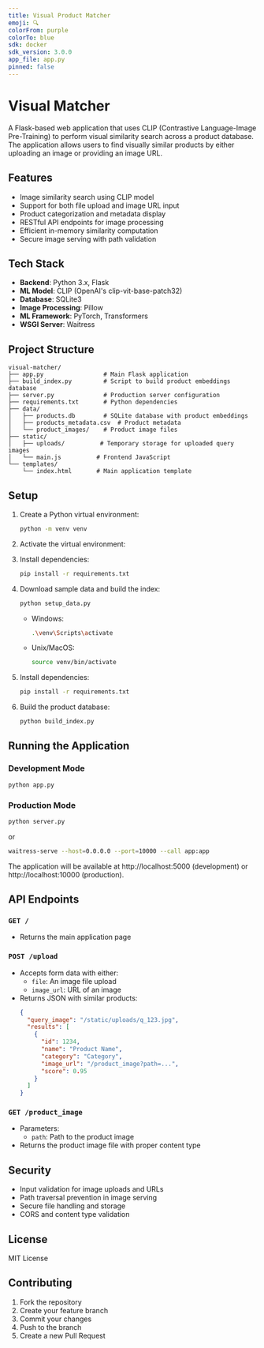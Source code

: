 ```yaml
---
title: Visual Product Matcher
emoji: 🔍
colorFrom: purple
colorTo: blue
sdk: docker
sdk_version: 3.0.0
app_file: app.py
pinned: false
---
```


# Visual Matcher

A Flask-based web application that uses CLIP (Contrastive Language-Image Pre-Training) to perform visual similarity search across a product database. The application allows users to find visually similar products by either uploading an image or providing an image URL.

## Features

- Image similarity search using CLIP model
- Support for both file upload and image URL input
- Product categorization and metadata display
- RESTful API endpoints for image processing
- Efficient in-memory similarity computation
- Secure image serving with path validation

## Tech Stack

- **Backend**: Python 3.x, Flask
- **ML Model**: CLIP (OpenAI's clip-vit-base-patch32)
- **Database**: SQLite3
- **Image Processing**: Pillow
- **ML Framework**: PyTorch, Transformers
- **WSGI Server**: Waitress

## Project Structure

```
visual-matcher/
├── app.py                 # Main Flask application
├── build_index.py         # Script to build product embeddings database
├── server.py              # Production server configuration
├── requirements.txt       # Python dependencies
├── data/
│   ├── products.db        # SQLite database with product embeddings
│   ├── products_metadata.csv  # Product metadata
│   └── product_images/    # Product image files
├── static/
│   ├── uploads/          # Temporary storage for uploaded query images
│   └── main.js          # Frontend JavaScript
└── templates/
    └── index.html       # Main application template
```

## Setup

1. Create a Python virtual environment:
   ```bash
   python -m venv venv
   ```

2. Activate the virtual environment:

3. Install dependencies:
   ```bash
   pip install -r requirements.txt
   ```

4. Download sample data and build the index:
   ```bash
   python setup_data.py
   ```
   - Windows:
     ```bash
     .\venv\Scripts\activate
     ```
   - Unix/MacOS:
     ```bash
     source venv/bin/activate
     ```

3. Install dependencies:
   ```bash
   pip install -r requirements.txt
   ```

4. Build the product database:
   ```bash
   python build_index.py
   ```

## Running the Application

### Development Mode
```bash
python app.py
```

### Production Mode
```bash
python server.py
```
or
```bash
waitress-serve --host=0.0.0.0 --port=10000 --call app:app
```

The application will be available at http://localhost:5000 (development) or http://localhost:10000 (production).

## API Endpoints

### `GET /`
- Returns the main application page

### `POST /upload`
- Accepts form data with either:
  - `file`: An image file upload
  - `image_url`: URL of an image
- Returns JSON with similar products:
  ```json
  {
    "query_image": "/static/uploads/q_123.jpg",
    "results": [
      {
        "id": 1234,
        "name": "Product Name",
        "category": "Category",
        "image_url": "/product_image?path=...",
        "score": 0.95
      }
    ]
  }
  ```

### `GET /product_image`
- Parameters:
  - `path`: Path to the product image
- Returns the product image file with proper content type

## Security

- Input validation for image uploads and URLs
- Path traversal prevention in image serving
- Secure file handling and storage
- CORS and content type validation

## License

MIT License

## Contributing

1. Fork the repository
2. Create your feature branch
3. Commit your changes
4. Push to the branch
5. Create a new Pull Request
